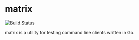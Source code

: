 matrix
======

[![Build Status](https://travis-ci.org/jagoda/matrix.svg?branch=master)](https://travis-ci.org/jagoda/matrix)

matrix is a utility for testing command line clients written in Go.
